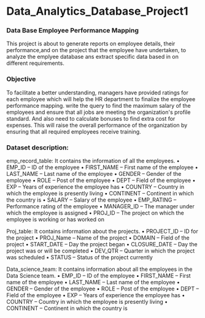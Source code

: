 # Data_Analytics_Database_Project1
### Data Base Employee Performance Mapping
This project is about to generate reports on employee details, their performance,and on the project that the employee have undertaken, to analyze the emplyee database ans extract specific data based in on different requirements.

### Objective
To facilitate a better understanding, managers have provided ratings for each employee which will help the HR department to finalize the employee performance mapping. write the query to find the maximum salary 
of the employees and ensure that all jobs are meeting the organization's profile standard. And also need to calculate bonuses to find extra cost for expenses. 
This will raise the overall performance of the organization by ensuring that all required employees receive training.

### Dataset description:
 
emp_record_table: It contains the information of all the employees.
•	EMP_ID – ID of the employee
•	FIRST_NAME – First name of the employee
•	LAST_NAME – Last name of the employee
•	GENDER – Gender of the employee
•	ROLE – Post of the employee
•	DEPT – Field of the employee
•	EXP – Years of experience the employee has
•	COUNTRY – Country in which the employee is presently living
•	CONTINENT – Continent in which the country is
•	SALARY – Salary of the employee
•	EMP_RATING – Performance rating of the employee
•	MANAGER_ID – The manager under which the employee is assigned 
•	PROJ_ID – The project on which the employee is working or has worked on

 
Proj_table: It contains information about the projects.
•	PROJECT_ID – ID for the project
•	PROJ_Name – Name of the project
•	DOMAIN – Field of the project
•	START_DATE – Day the project began
•	CLOSURE_DATE – Day the project was or will be completed
•	DEV_QTR – Quarter in which the project was scheduled
•	STATUS – Status of the project currently
 
Data_science_team: It contains information about all the employees in the Data Science team.
•	EMP_ID – ID of the employee
•	FIRST_NAME – First name of the employee
•	LAST_NAME – Last name of the employee
•	GENDER – Gender of the employee
•	ROLE – Post of the employee
•	DEPT – Field of the employee
•	EXP – Years of experience the employee has
•	COUNTRY – Country in which the employee is presently living
•	CONTINENT – Continent in which the country is



